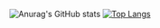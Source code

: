 

<!--
**Yasya23/Yasya23** is a ✨ _special_ ✨ repository because its `README.md` (this file) appears on your GitHub profile.

Here are some ideas to get you started:

- 🔭 I’m currently working on ...
- 🌱 I’m currently learning ...
- 👯 I’m looking to collaborate on ...
- 🤔 I’m looking for help with ...
- 💬 Ask me about ...
- 📫 How to reach me: ...
- 😄 Pronouns: ...
- ⚡ Fun fact: ...
-->
![Anurag's GitHub stats](https://github-readme-stats.vercel.app/api?username=Yasya23&hide=stars,issues,contribs&show_icons=true)
[![Top Langs](https://github-readme-stats.vercel.app/api/top-langs/?username=Yasya23&layout=compact)](https://github.com/Yasya23/github-readme-stats)


